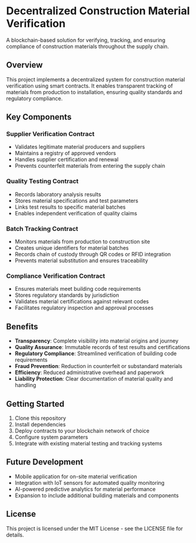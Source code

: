 # Decentralized Construction Material Verification

A blockchain-based solution for verifying, tracking, and ensuring compliance of construction materials throughout the supply chain.

## Overview

This project implements a decentralized system for construction material verification using smart contracts. It enables transparent tracking of materials from production to installation, ensuring quality standards and regulatory compliance.

## Key Components

### Supplier Verification Contract
- Validates legitimate material producers and suppliers
- Maintains a registry of approved vendors
- Handles supplier certification and renewal
- Prevents counterfeit materials from entering the supply chain

### Quality Testing Contract
- Records laboratory analysis results
- Stores material specifications and test parameters
- Links test results to specific material batches
- Enables independent verification of quality claims

### Batch Tracking Contract
- Monitors materials from production to construction site
- Creates unique identifiers for material batches
- Records chain of custody through QR codes or RFID integration
- Prevents material substitution and ensures traceability

### Compliance Verification Contract
- Ensures materials meet building code requirements
- Stores regulatory standards by jurisdiction
- Validates material certifications against relevant codes
- Facilitates regulatory inspection and approval processes

## Benefits

- **Transparency**: Complete visibility into material origins and journey
- **Quality Assurance**: Immutable records of test results and certifications
- **Regulatory Compliance**: Streamlined verification of building code requirements
- **Fraud Prevention**: Reduction in counterfeit or substandard materials
- **Efficiency**: Reduced administrative overhead and paperwork
- **Liability Protection**: Clear documentation of material quality and handling

## Getting Started

1. Clone this repository
2. Install dependencies
3. Deploy contracts to your blockchain network of choice
4. Configure system parameters
5. Integrate with existing material testing and tracking systems

## Future Development

- Mobile application for on-site material verification
- Integration with IoT sensors for automated quality monitoring
- AI-powered predictive analytics for material performance
- Expansion to include additional building materials and components

## License

This project is licensed under the MIT License - see the LICENSE file for details.
